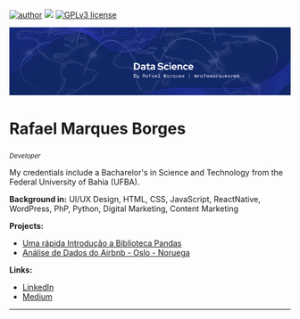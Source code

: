 [![author](https://img.shields.io/badge/author-rafamarquesrmb-red.svg)](https://www.linkedin.com/in/rafamarquesrmb) [![](https://img.shields.io/badge/python-3.7+-blue.svg)](https://www.python.org/downloads/release/python-365/) [![GPLv3 license](https://img.shields.io/badge/License-GPLv3-blue.svg)](http://perso.crans.org/besson/LICENSE.html)
<p align="center">
  <img src="banner.png" >
</p>

# Rafael Marques Borges
<sub>*Developer*</sub>

My credentials include a Bacharelor's in Science and Technology from the Federal University of Bahia (UFBA).

**Background in:** UI/UX Design, HTML, CSS, JavaScript, ReactNative, WordPress, PhP, Python, Digital Marketing, Content Marketing

**Projects:**
* [Uma rápida Introdução a Biblioteca Pandas](https://github.com/rafamarquesrmb/data_science/blob/main/introducao_ao_pandas/introducao_ao_pandas.ipynb)
* [Análise de Dados do Airbnb - Oslo - Noruega](https://github.com/rafamarquesrmb/data_science/blob/main/projeto01_analise_de_dados_airbnb_/Analisando_os_Dados_do_Airbnb_Oslo_Noruega_By_Rafael_Marques.ipynb)

**Links:**
* [LinkedIn](https://www.linkedin.com/in/rafamarquesrmb/)
* [Medium](https://rafamarquesrmb.medium.com)


---




